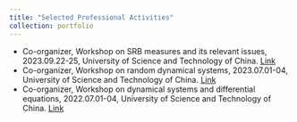 ```yaml
---
title: "Selected Professional Activities"
collection: portfolio
---
```

* Co-organizer, Workshop on SRB measures and its relevant issues, 2023.09.22-25, University of Science and Technology of China. [Link](https://math.ustc.edu.cn/2023/0923/c18653a613195/page.htm)
* Co-organizer, Workshop on random dynamical systems, 2023.07.01-04, University of Science and Technology of China. [Link](https://math.ustc.edu.cn/2023/0629/c18653a607346/page.htm)
* Co-organizer, Workshop on dynamical systems and differential equations, 2022.07.01-04, University of Science and Technology of China. [Link](https://math.ustc.edu.cn/2022/0702/c18653a561641/page.htm)